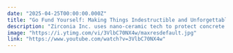 ```yaml
---
date: "2025-04-25T00:00:00.000Z"
title: "Go Fund Yourself: Making Things Indestructible and Unforgettable"
description: "Zirconia Inc. uses nano-ceramic tech to protect concrete and steel for decades. Monkey Dooz turns haircuts into magical, confidence-boosting memories."
image: "https://i.ytimg.com/vi/3VlbC70NX4w/maxresdefault.jpg"
link: "https://www.youtube.com/watch?v=3VlbC70NX4w"
---
```

